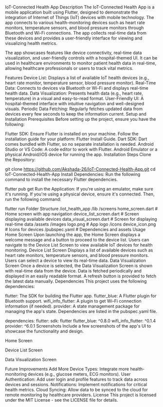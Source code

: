 IoT-Connected Health App
Description
The IoT-Connected Health App is a mobile application built using Flutter, designed to demonstrate the integration of Internet of Things (IoT) devices with mobile technology. The app connects to various health-monitoring devices such as heart rate monitors, temperature sensors, and blood pressure monitors through Bluetooth and Wi-Fi connections. The app collects real-time data from these devices and provides a user-friendly interface for viewing and visualizing health metrics.

The app showcases features like device connectivity, real-time data visualization, and user-friendly controls with a hospital-themed UI. It can be used in healthcare environments to monitor patient health data in real-time, allowing healthcare professionals or users to track vital metrics.

Features
Device List: Displays a list of available IoT health devices (e.g., heart rate monitor, temperature sensor, blood pressure monitor).
Real-Time Data: Connects to devices via Bluetooth or Wi-Fi and displays real-time health data.
Data Visualization: Presents health data (e.g., heart rate, temperature) in a visual and easy-to-read format.
User-Friendly UI: A hospital-themed interface with intuitive navigation and well-designed visuals.
Periodic Data Fetching: Regularly fetches updated data from devices every few seconds to keep the information current.
Setup and Installation
Prerequisites
Before setting up the project, ensure you have the following:

Flutter SDK: Ensure Flutter is installed on your machine. Follow the installation guide for your platform: Flutter Install Guide.
Dart SDK: Dart comes bundled with Flutter, so no separate installation is needed.
Android Studio or VS Code: A code editor to work with Flutter.
Android Emulator or a physical Android/iOS device for running the app.
Installation Steps
Clone the Repository:

git clone https://github.com/Akshada-26/IoT-Connected-Health-App.git
cd IoT-Connected-Health-App
Install Dependencies: Run the following command to install the necessary Flutter dependencies.

flutter pub get
Run the Application: If you're using an emulator, make sure it's running. If you're using a physical device, ensure it's connected. Then, run the following command:

flutter run
Folder Structure
/iot_health_app
  /lib
    /screens
      home_screen.dart        # Home screen with app navigation
      device_list_screen.dart # Screen displaying available devices
      data_visual_screen.dart # Screen for displaying real-time data
  /assets
    /images
      logo.png               # App logo
    /icons
      device_icon.png        # Icons for devices
  /pubspec.yaml              # Dependencies and assets
Usage
Home Screen
Upon launching the app, the Home Screen displays a welcome message and a button to proceed to the device list.
Users can navigate to the Device List Screen to view available IoT devices for health monitoring.
Device List Screen
Displays a list of available devices such as heart rate monitors, temperature sensors, and blood pressure monitors.
Users can select a device to view its real-time data.
Data Visualization Screen
Once a device is selected, the Data Visualization Screen is shown with real-time data from the device.
Data is fetched periodically and displayed in an easily readable format.
A refresh button is provided to fetch the latest data manually.
Dependencies
This project uses the following dependencies:

flutter: The SDK for building the Flutter app.
flutter_blue: A Flutter plugin for Bluetooth support.
wifi_info_flutter: A plugin to get Wi-Fi connection information (if needed).
provider: A state management package for managing the app's state.
Dependencies are listed in the pubspec.yaml file.

dependencies:
  flutter:
    sdk: flutter
  flutter_blue: ^0.8.0
  wifi_info_flutter: ^0.1.4
  provider: ^6.0.1
Screenshots
Include a few screenshots of the app's UI to showcase the functionality and design.

Home Screen

Device List Screen

Data Visualization Screen

Future Improvements
Add More Device Types: Integrate more health-monitoring devices (e.g., glucose meters, ECG monitors).
User Authentication: Add user login and profile features to track data across devices and sessions.
Notifications: Implement notifications for critical health metrics.
Cloud Syncing: Allow data to be synced to the cloud for remote monitoring by healthcare providers.
License
This project is licensed under the MIT License - see the LICENSE file for details.
